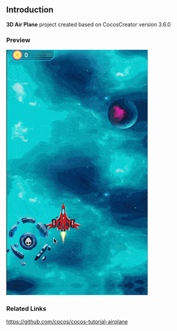 ## Introduction
**3D Air Plane** project created based on CocosCreator version 3.6.0

### Preview
![image](../../../gif/202209/2022092201.gif)

### Related Links
https://github.com/cocos/cocos-tutorial-airplane